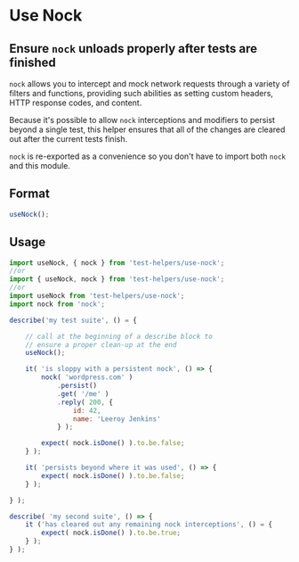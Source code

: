 # Use Nock

## Ensure `nock` unloads properly after tests are finished

`nock` allows you to intercept and mock network requests through a variety of filters and functions, providing such abilities as setting custom headers, HTTP response codes, and content.

Because it's possible to allow `nock` interceptions and modifiers to persist beyond a single test, this helper ensures that all of the changes are cleared out after the current tests finish.

`nock` is re-exported as a convenience so you don't have to import both `nock` and this module.

## Format

```js
useNock();
```

## Usage

```js
import useNock, { nock } from 'test-helpers/use-nock';
//or
import { useNock, nock } from 'test-helpers/use-nock';
//or
import useNock from 'test-helpers/use-nock';
import nock from 'nock';

describe('my test suite', () = {

    // call at the beginning of a describe block to
    // ensure a proper clean-up at the end
    useNock();

	it( 'is sloppy with a persistent nock', () => {
	    nock( 'wordpress.com' )
	        .persist()
	        .get( '/me' )
	        .reply( 200, {
	            id: 42,
	            name: 'Leeroy Jenkins'
            } );

        expect( nock.isDone() ).to.be.false;
	} );

	it( 'persists beyond where it was used', () => {
	    expect( nock.isDone() ).to.be.false;
	} );

} );

describe( 'my second suite', () => {
	it ('has cleared out any remaining nock interceptions', () = {
	    expect( nock.isDone() ).to.be.true;
	} );
} );
```

